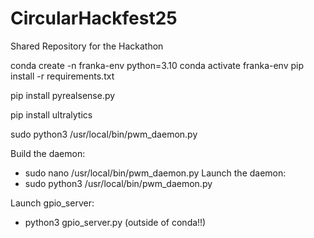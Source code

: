 # CircularHackfest25
Shared Repository for the Hackathon

conda create -n franka-env python=3.10
conda activate franka-env
pip install -r requirements.txt

pip install pyrealsense.py

pip install ultralytics


sudo python3 /usr/local/bin/pwm_daemon.py

Build the daemon:
- sudo nano /usr/local/bin/pwm_daemon.py
Launch the daemon:
- sudo python3 /usr/local/bin/pwm_daemon.py


Launch gpio_server:
- python3 gpio_server.py (outside of conda!!)